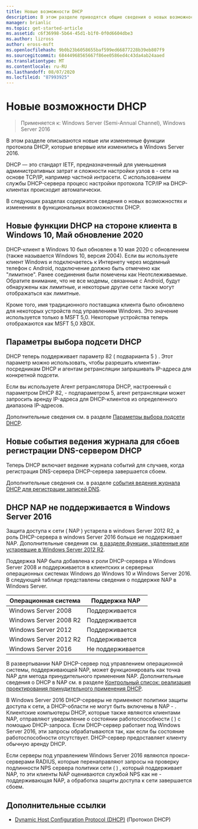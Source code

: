 ```yaml
---
title: Новые возможности DHCP
description: В этом разделе приводятся общие сведения о новых возможностях протокола DHCP в Windows Server 2016.
manager: brianlic
ms.topic: get-started-article
ms.assetid: c6f36998-5b64-45d1-b1f0-0f0d6604dbe3
ms.author: lizross
author: eross-msft
ms.openlocfilehash: 9b0b23b6058655baf599ed66877228b39eb807f9
ms.sourcegitcommit: 68444968565667f86ee0586ed4c43da4ab24aaed
ms.translationtype: MT
ms.contentlocale: ru-RU
ms.lasthandoff: 08/07/2020
ms.locfileid: "87993925"
---
```

# <a name="whats-new-in-dhcp"></a>Новые возможности DHCP

>Применяется к: Windows Server (Semi-Annual Channel), Windows Server 2016

В этом разделе описываются новые или измененные функции протокола DHCP, которые впервые или изменились в Windows Server 2016.

DHCP — это стандарт IETF, предназначенный для уменьшения административных затрат и сложности настройки узлов в \- сети на основе TCP/IP, например частной интрасети. С использованием службы DHCP-сервера процесс настройки протокола TCP/IP на DHCP-клиентах происходит автоматически.

В следующих разделах содержатся сведения о новых возможностях и изменениях в функциональных возможностях DHCP.

## <a name="new-dhcp-client-side-features-in-the-windows-10-may-2020-update"></a>Новые функции DHCP на стороне клиента в Windows 10, Май обновление 2020

DHCP-клиент в Windows 10 был обновлен в 10 мая 2020 с обновлением (также называется Windows 10, версия 2004). Если вы используете клиент Windows и подключаетесь к Интернету через модемный телефон с Android, подключение должно быть отмечено как "лимитное". Ранее соединения были помечены как Неотслеживаемые. Обратите внимание, что не все модемы, связанные с Android, будут обнаружены как лимитные, и некоторые другие сети также могут отображаться как лимитные.

Кроме того, имя традиционного поставщика клиента было обновлено для некоторых устройств под управлением Windows. Это значение используется только в MSFT 5,0. Некоторые устройства теперь отображаются как MSFT 5,0 XBOX.

## <a name="dhcp-subnet-selection-options"></a>Параметры выбора подсети DHCP

DHCP теперь поддерживает параметр 82 \( подварианта 5 \) . Этот параметр можно использовать, чтобы разрешить клиентам-посредникам DHCP и агентам ретрансляции запрашивать IP-адреса для конкретной подсети.


Если вы используете Агент ретранслятора DHCP, настроенный с параметром DHCP 82, \- подпараметром 5, агент ретрансляции может запросить аренду IP-адреса для DHCP-клиентов из определенного диапазона IP-адресов.

Дополнительные сведения см. в разделе [Параметры выбора подсети DHCP](dhcp-subnet-options.md).

## <a name="new-logging-events-for-dns-registration-failures-by-the-dhcp-server"></a>Новые события ведения журнала для сбоев регистрации DNS-сервером DHCP

Теперь DHCP включает ведение журнала событий для случаев, когда регистрация DNS-сервера DHCP-сервера завершается сбоем.

Дополнительные сведения см. в разделе [события ведения журнала DHCP для регистрации записей DNS](dhcp-dns-events.md).

## <a name="dhcp-nap-is-not-supported-in-windows-server-2016"></a>DHCP NAP не поддерживается в Windows Server 2016

Защита доступа к сети \( NAP \) устарела в windows Server 2012 R2, а роль DHCP-сервера в windows Server 2016 больше не поддерживает NAP. Дополнительные сведения см. [в разделе функции, удаленные или устаревшие в Windows Server 2012 R2](/previous-versions/windows/it-pro/windows-server-2012-R2-and-2012/dn303411(v=ws.11)).

Поддержка NAP была добавлена к роли DHCP-сервера в Windows Server 2008 и поддерживается в клиентских и серверных операционных системах Windows до Windows 10 и Windows Server 2016. В следующей таблице представлены сведения о поддержке NAP в Windows Server.

|Операционная система|Поддержка NAP|
|--------------------|---------------|
| Windows Server 2008 |Поддерживается|
| Windows Server 2008 R2 |Поддерживается|
| Windows Server 2012 |Поддерживается|
| Windows Server 2012 R2 |Поддерживается|
| Windows Server 2016|Не поддерживается|

В развертывании NAP DHCP-сервер под управлением операционной системы, поддерживающей NAP, может функционировать как точка NAP для метода принудительного применения NAP. Дополнительные сведения о DHCP в NAP см. в разделе [Контрольный список: реализация проектирования принудительного применения DHCP](/previous-versions/windows/it-pro/windows-server-2008-R2-and-2008/dd314186(v=ws.10)).

В Windows Server 2016 DHCP-серверы не применяют политики защиты доступа к сети, а DHCP-области не могут быть включены в NAP \- . Клиентские компьютеры DHCP, которые также являются клиентами NAP, отправляют уведомление о состоянии работоспособности \( \) с помощью DHCP-запроса. Если DHCP-сервер работает под Windows Server 2016, эти запросы обрабатываются так, как если бы состояние работоспособности отсутствует. DHCP-сервер предоставляет клиенту обычную аренду DHCP.

Если серверы под управлением Windows Server 2016 являются прокси-серверами RADIUS, которые перенаправляют запросы на проверку подлинности NPS сервера политики сети \( \) , который поддерживает NAP, то эти клиенты NAP оцениваются службой NPS как не \- поддерживающая NAP, а обработка защиты доступа к сети завершается сбоем.

## <a name="additional-references"></a>Дополнительные ссылки

-   [Dynamic Host Configuration Protocol (DHCP)](./dhcp-top.md) (Протокол DHCP)